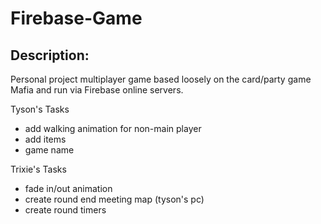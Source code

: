 # Firebase-Game

Description:
-----------
Personal project multiplayer game based loosely on the card/party game Mafia and run via Firebase online servers.

Tyson's Tasks
- add walking animation for non-main player
- add items
- game name


Trixie's Tasks
- fade in/out animation
- create round end meeting map (tyson's pc)
- create round timers

